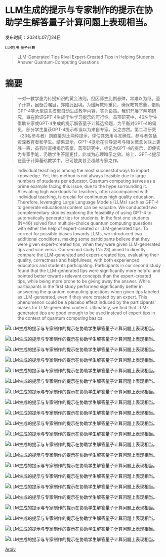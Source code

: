 # LLM生成的提示与专家制作的提示在协助学生解答量子计算问题上表现相当。

发布时间：2024年07月24日

`LLM应用` `量子计算`

> LLM-Generated Tips Rival Expert-Created Tips in Helping Students Answer Quantum-Computing Questions

# 摘要

> 一对一教学虽为传授知识的黄金法则，但因师生比例悬殊，常难以为继。量子计算，因备受瞩目，亦陷此困境。为缓解教师重负，确保教育质量，借助GPT-4等大型语言模型自动生成教学内容，实为良策。我们开展了两项研究，旨在验证GPT-4生成学生学习提示的可行性。首项研究中，46名学生借助专家或GPT-4生成的提示解答量子计算选择题，为平衡对GPT-4的偏见，部分学生虽获GPT-4提示却误以为来自专家，反之亦然。第二项研究（23名参与者）则直接对比两种提示，评估其效用与准确性，参与者包括资深教育者和学生。结果显示，GPT-4提示在引导思考与相关概念关联上更胜一筹，虽有时直接揭示答案。首项研究中，标记为GPT-4的提示，即便实为专家手笔，仍助学生答题更佳，此或为心理暗示之效。综上，GPT-4提示在量子计算基础教学中，已可媲美甚至超越专家之作。

> Individual teaching is among the most successful ways to impart knowledge. Yet, this method is not always feasible due to large numbers of students per educator. Quantum computing serves as a prime example facing this issue, due to the hype surrounding it. Alleviating high workloads for teachers, often accompanied with individual teaching, is crucial for continuous high quality education. Therefore, leveraging Large Language Models (LLMs) such as GPT-4 to generate educational content can be valuable. We conducted two complementary studies exploring the feasibility of using GPT-4 to automatically generate tips for students. In the first one students (N=46) solved four multiple-choice quantum computing questions with either the help of expert-created or LLM-generated tips. To correct for possible biases towards LLMs, we introduced two additional conditions, making some participants believe that they were given expert-created tips, when they were given LLM-generated tips and vice versa. Our second study (N=23) aimed to directly compare the LLM-generated and expert-created tips, evaluating their quality, correctness and helpfulness, with both experienced educators and students participating. Participants in our second study found that the LLM-generated tips were significantly more helpful and pointed better towards relevant concepts than the expert-created tips, while being more prone to be giving away the answer. While participants in the first study performed significantly better in answering the quantum computing questions when given tips labeled as LLM-generated, even if they were created by an expert. This phenomenon could be a placebo effect induced by the participants' biases for LLM-generated content. Ultimately, we find that LLM-generated tips are good enough to be used instead of expert tips in the context of quantum computing basics.

![LLM生成的提示与专家制作的提示在协助学生解答量子计算问题上表现相当。](../../../paper_images/2407.17024/tip_screenshot.png)

![LLM生成的提示与专家制作的提示在协助学生解答量子计算问题上表现相当。](../../../paper_images/2407.17024/x1.png)

![LLM生成的提示与专家制作的提示在协助学生解答量子计算问题上表现相当。](../../../paper_images/2407.17024/x2.png)

![LLM生成的提示与专家制作的提示在协助学生解答量子计算问题上表现相当。](../../../paper_images/2407.17024/x3.png)

![LLM生成的提示与专家制作的提示在协助学生解答量子计算问题上表现相当。](../../../paper_images/2407.17024/x4.png)

![LLM生成的提示与专家制作的提示在协助学生解答量子计算问题上表现相当。](../../../paper_images/2407.17024/x5.png)

![LLM生成的提示与专家制作的提示在协助学生解答量子计算问题上表现相当。](../../../paper_images/2407.17024/x6.png)

![LLM生成的提示与专家制作的提示在协助学生解答量子计算问题上表现相当。](../../../paper_images/2407.17024/x7.png)

![LLM生成的提示与专家制作的提示在协助学生解答量子计算问题上表现相当。](../../../paper_images/2407.17024/x8.png)

![LLM生成的提示与专家制作的提示在协助学生解答量子计算问题上表现相当。](../../../paper_images/2407.17024/x9.png)

![LLM生成的提示与专家制作的提示在协助学生解答量子计算问题上表现相当。](../../../paper_images/2407.17024/x10.png)

![LLM生成的提示与专家制作的提示在协助学生解答量子计算问题上表现相当。](../../../paper_images/2407.17024/a1_a.png)

![LLM生成的提示与专家制作的提示在协助学生解答量子计算问题上表现相当。](../../../paper_images/2407.17024/a1_b.png)

![LLM生成的提示与专家制作的提示在协助学生解答量子计算问题上表现相当。](../../../paper_images/2407.17024/a1_c.png)

![LLM生成的提示与专家制作的提示在协助学生解答量子计算问题上表现相当。](../../../paper_images/2407.17024/a1_d.png)

![LLM生成的提示与专家制作的提示在协助学生解答量子计算问题上表现相当。](../../../paper_images/2407.17024/a2_a.png)

![LLM生成的提示与专家制作的提示在协助学生解答量子计算问题上表现相当。](../../../paper_images/2407.17024/a2_b.png)

![LLM生成的提示与专家制作的提示在协助学生解答量子计算问题上表现相当。](../../../paper_images/2407.17024/a2_c.png)

![LLM生成的提示与专家制作的提示在协助学生解答量子计算问题上表现相当。](../../../paper_images/2407.17024/a2_d.png)

![LLM生成的提示与专家制作的提示在协助学生解答量子计算问题上表现相当。](../../../paper_images/2407.17024/a3.png)

![LLM生成的提示与专家制作的提示在协助学生解答量子计算问题上表现相当。](../../../paper_images/2407.17024/a4.png)

[Arxiv](https://arxiv.org/abs/2407.17024)